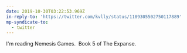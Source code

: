 ```yaml
---
date: 2019-10-30T03:22:53.969Z
in-reply-to: 'https://twitter.com/kvlly/status/1189305502750117889'
mp-syndicate-to:
  - twitter
---
```


I'm reading Nemesis Games. &nbsp;Book 5 of The Expanse.
